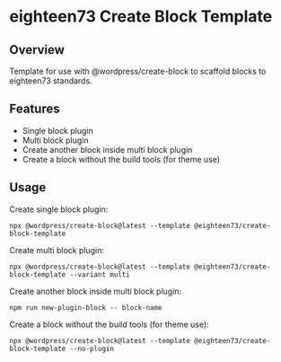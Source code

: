 # eighteen73 Create Block Template

## Overview

Template for use with @wordpress/create-block to scaffold blocks to eighteen73 standards.

## Features

- Single block plugin
- Multi block plugin
- Create another block inside multi block plugin
- Create a block without the build tools (for theme use)

## Usage

Create single block plugin:

```
npx @wordpress/create-block@latest --template @eighteen73/create-block-template
```

Create multi block plugin:

```
npx @wordpress/create-block@latest --template @eighteen73/create-block-template --variant multi
```

Create another block inside multi block plugin:

```
npm run new-plugin-block -- block-name
```

Create a block without the build tools (for theme use):

```
npx @wordpress/create-block@latest --template @eighteen73/create-block-template --no-plugin
```

